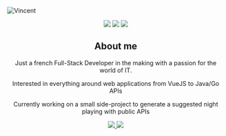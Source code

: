 ![Vincent](https://user-images.githubusercontent.com/57709433/134140240-f7fa9a72-d275-45c9-8467-c9361f0aa4b8.gif)
<div align="center">
  <img src="https://img.shields.io/badge/Java-ED8B00?style=for-the-badge&logo=java&logoColor=white"/>
  <img src="https://img.shields.io/badge/TypeScript-007ACC?style=for-the-badge&logo=typescript&logoColor=white"/>
  <img src="https://img.shields.io/badge/Vue.js-35495E?style=for-the-badge&logo=vuedotjs&logoColor=4FC08D"/>
</div>

<div align="center">
  <h2>About me</h2>
  <p>Just a french Full-Stack Developer in the making with a passion for the world of IT.</p>
  <p>Interested in everything around web applications from VueJS to Java/Go APIs</p>
  <p>Currently working on a small side-project to generate a suggested night playing with public APIs</p>
</div>

<div align="center">
  <a href="mailto:vincent.lrr@gmail.com">
    <img src="https://img.shields.io/badge/Gmail-D14836?style=for-the-badge&logo=gmail&logoColor=white"/>
  </a>
  <a href="https://www.linkedin.com/in/vincent-larreur/">
    <img src="https://img.shields.io/badge/LinkedIn-0077B5?style=for-the-badge&logo=linkedin&logoColor=white"/>
  </a>
</div>

